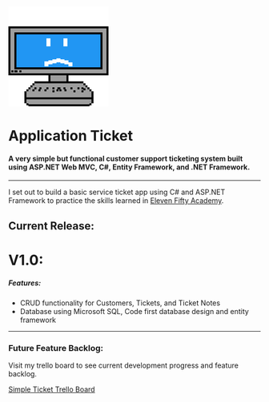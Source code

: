 ![PCServiceTicket App Logo](SimpleTicket.MVC/Content/assets/PCSimpleService.png)
# Application Ticket
#### A very simple but functional customer support ticketing system built using ASP.NET Web MVC, C#, Entity Framework, and .NET Framework. 
------
I set out to build a basic service ticket app using C# and ASP.NET Framework to practice the skills learned in [Eleven Fifty Academy](https://www.elevenfiftyacademy.org). 

## Current Release:
# V1.0:

##### Features:

- CRUD functionality for Customers, Tickets, and Ticket Notes
- Database using Microsoft SQL, Code first database design and entity framework

------


### Future Feature Backlog:

Visit my trello board to see current development progress and feature backlog.

[Simple Ticket Trello Board](https://trello.com/b/o0C4bb9H/final-project-pc-parts-showcase)
